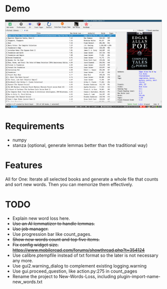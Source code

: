 # Demo

![](demo.png)

# Requirements

* numpy
* stanza (optional, generate lemmas better than the traditional way)

# Features

All for One: Iterate all selected books and generate a whole file that counts and sort new words. Then you can memorize them effectively.

# TODO

* Explain new word loss here.
* ~~Use an AI lemmatizer to handle lemmas.~~
* ~~Use job manager.~~
* Use progression bar like count_pages.
* ~~Show new words count and top five items.~~
* ~~Fix config widget size. https://www.mobileread.com/forums/showthread.php?t=354124~~
* Use calibre.ptempfile instead of txt format so the later is not necessary any more.
* Use gui2.warning_dialog to complement existing logging.warning
* Use gui.proceed_question, like action.py:275 in count_pages
* Rename the project to New-Words-Loss, including plugin-import-name-new_words.txt
